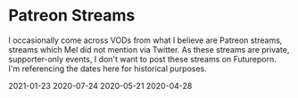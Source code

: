 # Patreon Streams

I occasionally come across VODs from what I believe are Patreon streams, streams which Mel did not mention via Twitter. As these streams are private, supporter-only events, I don't want to post these streams on Futureporn. I'm referencing the dates here for historical purposes.

2021-01-23
2020-07-24
2020-05-21
2020-04-28
